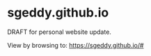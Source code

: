 # sgeddy.github.io
DRAFT for personal website update.

View by browsing to: https://sgeddy.github.io/#
